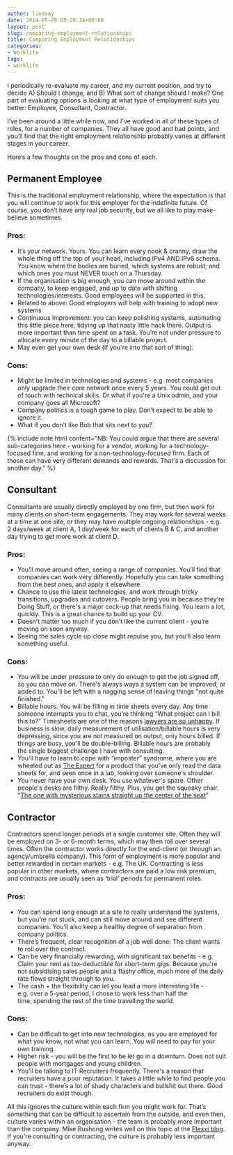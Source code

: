 ```yaml
---
author: lindsay
date: 2014-05-28 00:20:34+00:00
layout: post
slug: comparing-employment-relationships
title: Comparing Employment Relationships
categories:
- Worklife
tags:
- worklife
---
```


I periodically re-evaluate my career, and my current position, and try to decide A) Should I change, and B) What sort of change should I make? One part of evaluating options is looking at what type of employment suits you better: Employee, Consultant, Contractor.

I’ve been around a little while now, and I’ve worked in all of these types of roles, for a number of companies. They all have good and bad points, and you’ll find that the right employment relationship probably varies at different stages in your career.

Here’s a few thoughts on the pros and cons of each.

## Permanent Employee

This is the traditional employment relationship, where the expectation is that you will continue to work for this employer for the indefinite future. Of course, you don’t have any real job security, but we all like to play make-believe sometimes.

### Pros:

* It’s your network. Yours. You can learn every nook & cranny, draw the whole thing off the top of your head, including IPv4 AND IPv6 schema. You know where the bodies are buried, which systems are robust, and which ones you must NEVER touch on a Thursday.
* If the organisation is big enough, you can move around within the company, to keep engaged, and up to date with shifting technologies/interests. Good employees will be supported in this.
* Related to above: Good employers will help with training to adopt new systems
* Continuous improvement: you can keep polishing systems, automating this little piece here, tidying up that nasty little hack there. Output is more important than time spent on a task. You’re not under pressure to allocate every minute of the day to a billable project.
* May even get your own desk (if you're into that sort of thing).

### Cons:

* Might be limited in technologies and systems - e.g. most companies only upgrade their core network once every 5 years. You could get out of touch with technical skills. Or what if you're a Unix admin, and your company goes all Microsoft?
* Company politics is a tough game to play. Don’t expect to be able to ignore it.
* What if you don’t like Bob that sits next to you?

{% include note.html content="NB: You could argue that there are several sub-categories here - working for a vendor, working for a technology-focused firm, and working for a non-technology-focused firm. Each of those can have very different demands and rewards. That's a discussion for another day." %}

## Consultant

Consultants are usually directly employed by one firm, but then work for many clients on short-term engagements. They may work for several weeks at a time at one site, or they may have multiple ongoing relationships - e.g. 2 days/week at client A, 1 day/week for each of clients B & C, and another day trying to get more work at client D.

### Pros:

* You’ll move around often, seeing a range of companies. You’ll find that companies can work very differently. Hopefully you can take something from the best ones, and apply it elsewhere.
* Chance to use the latest technologies, and work through tricky transitions, upgrades and cutovers. People bring you in because they're Doing Stuff, or there's a major cock-up that needs fixing. You learn a lot, quickly. This is a great chance to build up your CV.
* Doesn’t matter too much if you don’t like the current client - you’re moving on soon anyway.
* Seeing the sales cycle up close might repulse you, but you’ll also learn something useful.

### Cons:

* You will be under pressure to only do enough to get the job signed off, so you can move on. There's always ways a system can be improved, or added to. You'll be left with a nagging sense of leaving things "not quite finished."
* Billable hours. You will be filling in time sheets every day. Any time someone interrupts you to chat, you’re thinking “What project can I bill this to?” Timesheets are one of the reasons [lawyers are so unhappy](http://www.ft.com/cms/s/1/c4b8dd68-64c5-11d9-9f8b-00000e2511c8.html#axzz32oVe3QUo). If business is slow, daily measurement of utilisation/billable hours is very depressing, since you are not measured on output, only hours billed. If things are busy, you'll be double-billing. Billable hours are probably the single biggest challenge I have with consulting.
* You'll have to learn to cope with “imposter” syndrome, where you are wheeled out as [The Expert](https://www.youtube.com/watch?v=BKorP55Aqvg) for a product that you’ve only read the data sheets for, and seen once in a lab, looking over someone's shoulder.
* You never have your own desk. You use whatever's spare. Other people's desks are filthy. Really filthy. Plus, you get the squeaky chair. "[The one with mysterious stains straight up the center of the seat](http://crazyconsultant.blogspot.co.nz/2013/05/i-got-squeaky-chair.html)"

## Contractor

Contractors spend longer periods at a single customer site. Often they will be employed on 3- or 6-month terms, which may then roll over several times. Often the contractor works directly for the end-client (or through an agency/umbrella company). This form of employment is more popular and better rewarded in certain markets - e.g. The UK. Contracting is less popular in other markets, where contractors are paid a low risk premium, and contracts are usually seen as ‘trial’ periods for permanent roles.

### Pros:

* You can spend long enough at a site to really understand the systems, but you’re not stuck, and can still move around and see different companies. You’ll also keep a healthy degree of separation from company politics.
* There’s frequent, clear recognition of a job well done: The client wants to roll over the contract.
* Can be very financially rewarding, with significant tax benefits - e.g. Claim your rent as tax-deductible for short-term gigs. Because you're not subsidising sales people and a flashy office, much more of the daily rate flows straight through to you.
* The cash + the flexibility can let you lead a more interesting life - e.g. over a 5-year period, I chose to work less than half the time, spending the rest of the time travelling the world.

### Cons:

* Can be difficult to get into new technologies, as you are employed for what you know, not what you can learn. You will need to pay for your own training.
* Higher risk - you will be the first to be let go in a downturn. Does not suit people with mortgages and young children.
* You’ll be talking to IT Recruiters frequently. There's a reason that recruiters have a poor reputation. It takes a little while to find people you can trust - there’s a lot of shady characters and bullshit out there. Good recruiters do exist though.

All this ignores the culture within each firm you might work for. That’s something that can be difficult to ascertain from the outside, and even then, culture varies within an organisation - the team is probably more important than the company. Mike Bushong writes well on this topic at the [Plexxi blog](http://www.plexxi.com/2014/02/job-hunting-tech-company-product-team/). If you're consulting or contracting, the culture is probably less important anyway.

